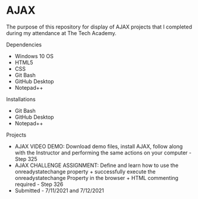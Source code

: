 # AJAX

The purpose of this repository for display of AJAX projects that I completed during my attendance at The Tech Academy.


Dependencies
* Windows 10 OS
* HTML5
* CSS
* Git Bash
* GitHub Desktop
* Notepad++


Installations
* Git Bash
* GitHub Desktop
* Notepad++


Projects

* AJAX VIDEO DEMO: Download demo files, install AJAX, follow along with the Instructor and performing the same actions on your computer - Step 325
* AJAX CHALLENGE ASSIGNMENT: Define and learn how to use the onreadystatechange property + successfully execute the onreadystatechange Property in the browser  + HTML commenting required - Step 326
* Submitted - 7/11/2021 and 7/12/2021

